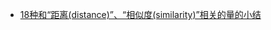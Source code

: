 * [18种和“距离(distance)”、“相似度(similarity)”相关的量的小结](http://blog.csdn.net/solomonlangrui/article/details/47454805)

